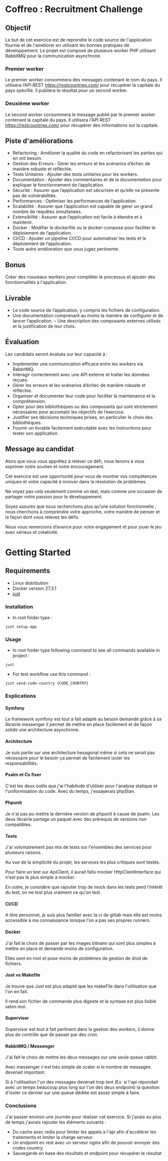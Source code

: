# Coffreo : Recruitment Challenge

## Objectif

Le but de cet exercice est de reprendre le code source de l'application fournie et de l'améliorer en utilisant les bonnes pratiques de développement.
Le projet est composé de plusieurs worker PHP utilisant RabbitMQ pour la communication asynchrone.

### Premier worker

Le premier worker consommera des messages contenant le nom du pays.
Il utilisera l’API REST https://restcountries.com/ pour récupérer la capitale du pays spécifié.
Il publiera le résultat pour un second worker.

### Deuxième worker

Le second worker consommera le message publié par le premier worker contenant la capitale du pays.
Il utilisera l'API REST https://restcountries.com/ pour récupérer des informations sur la capitale.

## Piste d'améliorations

- Refactoring : Améliorer la qualité du code en refactorisant les parties qui en ont besoin.
- Gestion des Erreurs : Gérer les erreurs et les scénarios d’échec de manière robuste et réfléchie.
- Tests Unitaires : Ajouter des tests unitaires pour les workers.
- Documentation : Ajouter des commentaires et de la documentation pour expliquer le fonctionnement de l’application.
- Sécurité : Assurer que l’application est sécurisée et qu’elle ne présente pas de vulnérabilités.
- Performances : Optimiser les performances de l’application.
- Scalabilité : Assurer que l’application est capable de gérer un grand nombre de requêtes simultanées.
- Extensibilité : Assurer que l’application est facile à étendre et à maintenir.
- Docker : Modifier le dockerfile ou le docker-compose pour faciliter le déploiement de l’application.
- CI/CD : Ajouter un pipeline CI/CD pour automatiser les tests et le déploiement de l’application.
- Toute autre amélioration que vous jugez pertinente.

## Bonus

Créer des nouveaux workers pour compléter le processus et ajouter des fonctionnalités à l'application.

## Livrable

- Le code source de l’application, y compris les fichiers de configuration.
- Une documentation comprenant au moins la manière de configurer et de lancer l’application.
– Une description des composants externes utilisés et la justification de leur choix.

## Évaluation

Les candidats seront évalués sur leur capacité à :

- Implémenter une communication efficace entre les workers via RabbitMQ.
- Interagir correctement avec une API externe et traiter les données reçues.
- Gérer les erreurs et les scénarios d’échec de manière robuste et réfléchie.
- Organiser et documenter leur code pour faciliter la maintenance et la compréhension.
- Opter pour des bibliothèques ou des composants qui sont strictement nécessaires pour accomplir les objectifs de l’exercice.
- Justifier ses décisions techniques prises, en particulier le choix des bibliothèques.
- Fournir un livrable facilement exécutable avec les instructions pour tester son application.

## Message au candidat

Alors que vous vous apprêtez à relever ce défi, nous tenons à vous exprimer notre soutien et notre encouragement.

Cet exercice est une opportunité pour vous de montrer vos compétences uniques et votre capacité à innover dans la résolution de problèmes.

Ne voyez pas cela seulement comme un test, mais comme une occasion de partager votre passion pour le développement.

Soyez assurés que nous recherchons plus qu’une solution fonctionnelle ; nous cherchons à comprendre votre approche, votre manière de penser et la façon dont vous relevez les défis.

Nous vous remercions d’avance pour votre engagement et pour jouer le jeu avec sérieux et créativité.

# Getting Started
## Requirements

- Linux distribution
- Docker version 27.3.1
- [just](https://github.com/casey/just)

### Installation

- In root folder type :
```
just setup-app
```

### Usage
- In root folder type following command to see all commands available in project :
```
just
```
- For test workflow use this command :
```
just send-code-country {CODE_COUNTRY}
```

### Explications

#### Symfony
Le framework symfony est tout à fait adapté au besoin demandé grâce à sa librairie messenger il permet de mettre en place facilement et de façon solide une architecture asynchrone.

#### Architecture
Je suis partie sur une architecture hexagonal même si cela ne serait pas nécessaire pour le besoin ça permet de facilement isoler les responsabilités.

#### Psalm et Cs fixer
C'est les deux outils que j'ai l'habitude d'utiliser pour l'analyse statique et l'uniformisation du code. Avec du temps, j'essayerais phpStan.

#### Phpunit
Je n'ai pas pu mettre la dernière version de phpunit à cause de psalm.
Les deux librairie partage un paquet avec des prérequis de versions non compatibles.

#### Tests 
J'ai volontairement pas mis de tests sur l'ensembles des services pour plusieurs raisons.

Au vue de la simplicité du projet, les services les plus critiques sont testés.

Pour faire un test sur ApiClient, il aurait fallu mocker HttpClientInterface qui n'est pas le plus simple à mocker.

En outre, je considère que rajouter trop de mock dans les tests perd l'intérêt du test, on ne test plus vraiment ce qu'on test.

#### CI/CD
A titre personnel, je suis plus familier avec la ci de gitlab mais elle est moins accessible à ma connaissance lorsque l'on a pas ses propres runners.

#### Docker
J'ai fait le choix de passer par les images bitnami qui sont plus simples à mettre en place et demande moins de configuration.

Elles sont en root et pose moins de problèmes de gestion de droit de fichiers.

#### Just vs Makefile
Je trouve que Just est plus adapté que les makeFile dans l'utilisation que l'on en fait. 

Il rend son fichier de commande plus digeste et la syntaxe est plus lisible selon moi.

#### Supervisor
Supervisor est tout à fait pertinent dans la gestion des workers, il donne plus de contrôle que de passer par des cron.

#### RabbitMQ / Messenger
J'ai fait le choix de mettre les deux messages sur une seule queue rabbit.

Avec messenger c'est très simple de scaler si le nombre de messages devenait important.

Si à l'utilisation l'un des messages devenait trop lent (Ex. si l'api répondait avec un temps beaucoup plus long sur l'un des deux endpoint) la question d'isoler ce dernier sur une queue dédiée est assez simple à faire.

### Conclusions
J'ai passer environ une journée pour réaliser cet exercice. 
Si j'avais eu plus de temps j'aurais rajouter les éléments suivants :
- Du cache avec redis pour limiter les appels à l'api afin d'accélérer les traitements et limiter la charge serveur.
- Un endpoint en rest avec un serveur nginx afin de pouvoir envoyer des codes country.
- Sauvegarde en base des résultats et endpoint pour récupérer le résultat


